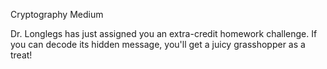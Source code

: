 Cryptography Medium

Dr. Longlegs has just assigned you an extra-credit homework challenge. If you can decode its hidden message, you'll get a juicy grasshopper as a treat!
